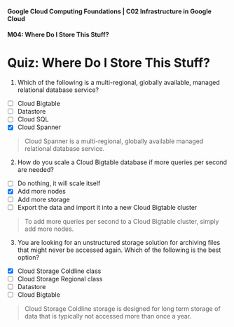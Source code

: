 #### Google Cloud Computing Foundations | C02 Infrastructure in Google Cloud
#### M04: Where Do I Store This Stuff?

# Quiz: Where Do I Store This Stuff?

1. Which of the following is a multi-regional, globally available, managed relational database service?
- [ ] Cloud Bigtable
- [ ] Datastore
- [ ] Cloud SQL
- [x] Cloud Spanner
> Cloud Spanner is a multi-regional, globally available managed relational database service.

2. How do you scale a Cloud Bigtable database if more queries per second are needed?
- [ ] Do nothing, it will scale itself
- [x] Add more nodes
- [ ] Add more storage
- [ ] Export the data and import it into a new Cloud Bigtable cluster
> To add more queries per second to a Cloud Bigtable cluster, simply add more nodes.

3. You are looking for an unstructured storage solution for archiving files that might never be accessed again. Which of the following is the best option?
- [x] Cloud Storage Coldline class
- [ ] Cloud Storage Regional class
- [ ] Datastore
- [ ] Cloud Bigtable
> Cloud Storage Coldline storage is designed for long term storage of data that is typically not accessed more than once a year.